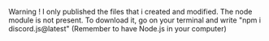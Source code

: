 Warning !
I only published the files that i created and modified.
The node module is not present.
To download it, go on your terminal and write "npm i discord.js@latest" (Remember to have Node.js in your computer)
